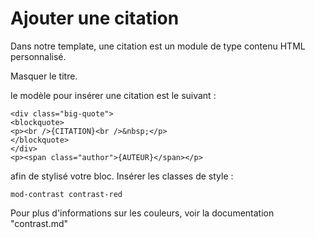 # Ajouter une citation

Dans notre template, une citation est un module de type contenu HTML personnalisé.

Masquer le titre.

le modèle pour insérer une citation est le suivant :

	<div class="big-quote">
	<blockquote>
	<p><br />{CITATION}<br />&nbsp;</p>
	</blockquote>
	</div>
	<p><span class="author">{AUTEUR}</span></p>


afin de stylisé votre bloc. Insérer les classes de style : 

	mod-contrast contrast-red


Pour plus d'informations sur les couleurs, voir la documentation "contrast.md"
